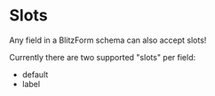 # Slots

Any field in a BlitzForm schema can also accept slots!

Currently there are two supported "slots" per field:

- default
- label
